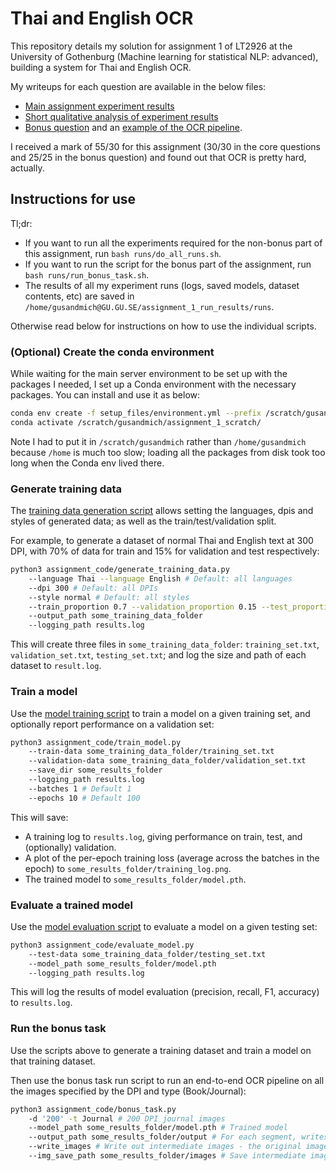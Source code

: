 # Thai and English OCR 

This repository details my solution for assignment 1 of LT2926 at the University of Gothenburg (Machine learning for statistical NLP: advanced), building a system for Thai and English OCR. 

My writeups for each question are available in the below files:
- [Main assignment experiment results](./main_assignment.md)
- [Short qualitative analysis of experiment results](./notebooks/qualitative_error_analysis.ipynb)
- [Bonus question](./bonus_question.md) and an [example of the OCR pipeline](./notebooks/results_of_bonus_task.ipynb).

I received a mark of 55/30 for this assignment (30/30 in the core questions and 25/25 in the bonus question) and found out that OCR is pretty hard, actually. 

## Instructions for use 

Tl;dr:
- If you want to run all the experiments required for the non-bonus part of this assignment, run `bash runs/do_all_runs.sh`. 
- If you want to run the script for the bonus part of the assignment, run `bash runs/run_bonus_task.sh`. 
- The results of all my experiment runs (logs, saved models, dataset contents, etc) are saved in `/home/gusandmich@GU.GU.SE/assignment_1_run_results/runs`. 

Otherwise read below for instructions on how to use the individual scripts. 

### (Optional) Create the conda environment 

While waiting for the main server environment to be set up with the packages I needed, I set up a Conda environment with the necessary packages. You can install and use it as below:

```sh
conda env create -f setup_files/environment.yml --prefix /scratch/gusandmich/
conda activate /scratch/gusandmich/assignment_1_scratch/
``` 

Note I had to put it in `/scratch/gusandmich` rather than `/home/gusandmich` because `/home` is much too slow; loading all the packages from disk took too long when the Conda env lived there. 

### Generate training data

The [training data generation script](./assignment_code/generate_training_data.py) allows setting the languages, dpis and styles of generated data; as well as the train/test/validation split. 

For example, to generate a dataset of normal Thai and English text at 300 DPI, with 70% of data for train and 15% for validation and test respectively:

```sh
python3 assignment_code/generate_training_data.py
    --language Thai --language English # Default: all languages
    --dpi 300 # Default: all DPIs
    --style normal # Default: all styles
    --train_proportion 0.7 --validation_proportion 0.15 --test_proportion 0.15 # Default: 60/20/20
    --output_path some_training_data_folder
    --logging_path results.log
```

This will create three files in `some_training_data_folder`: `training_set.txt`, `validation_set.txt`, `testing_set.txt`; and log the size and path of each dataset to `result.log`.

### Train a model

Use the [model training script](./assignment_code/train_model.py) to train a model on a given training set, and optionally report performance on a validation set:

```sh
python3 assignment_code/train_model.py 
    --train-data some_training_data_folder/training_set.txt 
    --validation-data some_training_data_folder/validation_set.txt 
    --save_dir some_results_folder
    --logging_path results.log
    --batches 1 # Default 1
    --epochs 10 # Default 100
```

This will save:
- A training log to `results.log`, giving performance on train, test, and (optionally) validation.
- A plot of the per-epoch training loss (average across the batches in the epoch) to `some_results_folder/training_log.png`.
- The trained model to `some_results_folder/model.pth`. 


### Evaluate a trained model

Use the [model evaluation script](./assignment_code/evaluate_model.py) to evaluate a model on a given testing set:

```sh
python3 assignment_code/evaluate_model.py 
    --test-data some_training_data_folder/testing_set.txt 
    --model_path some_results_folder/model.pth 
    --logging_path results.log
```

This will log the results of model evaluation (precision, recall, F1, accuracy) to `results.log`. 

### Run the bonus task

Use the scripts above to generate a training dataset and train a model on that training dataset.

Then use the bonus task run script to run an end-to-end OCR pipeline on all the images specified by the DPI and type (Book/Journal): 

```sh
python3 assignment_code/bonus_task.py
    -d '200' -t Journal # 200 DPI journal images
    --model_path some_results_folder/model.pth # Trained model
    --output_path some_results_folder/output # For each segment, writes out a segment_name_PREDICTED.txt and segment_name_ACTUAL.txt file here
    --write_images # Write out intermediate images - the original image, row thresholding, row segmentation, and character segmentation
    --img_save_path some_results_folder/images # Save intermediate images here
```
